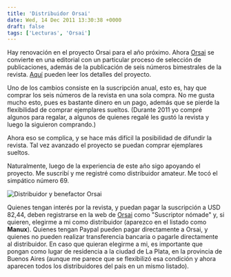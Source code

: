 ```yaml
---
title: 'Distribuidor Orsai'
date: Wed, 14 Dec 2011 13:30:38 +0000
draft: false
tags: ['Lecturas', 'Orsai']
---
```


Hay renovación en el proyecto Orsai para el año próximo. Ahora [Orsai](http://editorialorsai.com/) se convierte en una editorial con un particular proceso de selección de publicaciones, además de la publicación de seis números bimestrales de la revista. [Aquí](http://orsai.bitacoras.com/2011/12/una-lengua-comun.php) pueden leer los detalles del proyecto. 

Uno de los cambios consiste en la suscripción anual, esto es, hay que comprar los seis números de la revista en una sola compra. No me gusta mucho esto, pues es bastante dinero en un pago, además que se pierde la flexibilidad de comprar ejemplares sueltos. (Durante 2011 yo compré algunos para regalar, a algunos de quienes regalé les gustó la revista y luego la siguieron comprando.) 

Ahora eso se complica, y se hace más difícil la posibilidad de difundir la revista. Tal vez avanzado el proyecto se puedan comprar ejemplares sueltos. 

Naturalmente, luego de la experiencia de este año sigo apoyando el proyecto. Me suscribí y me registré como distribuidor amateur. Me tocó el simpático número 69. 

![](https://lh6.googleusercontent.com/-2kTtbUIOQPI/Tuf71Vc1mCI/AAAAAAAAEkA/HiN9Kxufh14/s800/credencial-Orsai-chico.png "Distribuidor y benefactor Orsai") 

Quienes tengan interés por la revista, y puedan pagar la suscripción a USD 82,44, deben registrarse en la web de [Orsai](http://editorialorsai.com/) como "Suscriptor nómade" y, si quieren, elegirme a mi como distribuidor (aparezco en el listado como **Manux**). Quienes tengan Paypal pueden pagar directamente a Orsai, y quienes no pueden realizar transferencia bancaria o pagarle directamente al distribuidor. En caso que quieran elegirme a mi, es importante que pongan como lugar de residencia a la ciudad de La Plata, en la provincia de Buenos Aires (aunque me parece que se flexibilizó esa condición y ahora aparecen todos los distribuidores del país en un mismo listado).
